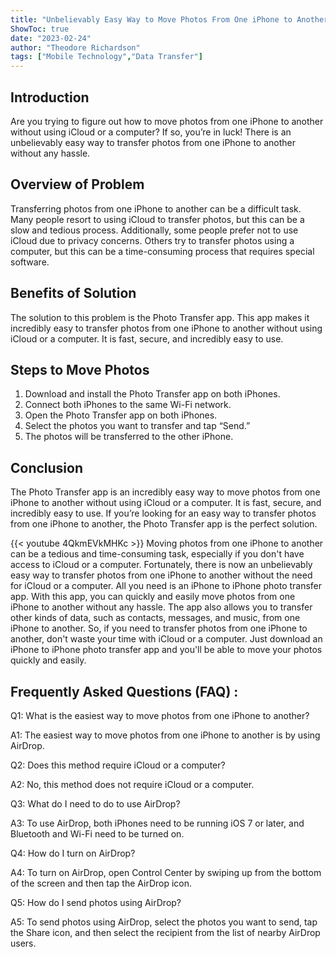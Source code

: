 ```yaml
---
title: "Unbelievably Easy Way to Move Photos From One iPhone to Another - No iCloud or Computer Required!"
ShowToc: true 
date: "2023-02-24"
author: "Theodore Richardson" 
tags: ["Mobile Technology","Data Transfer"]
---
```

## Introduction

Are you trying to figure out how to move photos from one iPhone to another without using iCloud or a computer? If so, you’re in luck! There is an unbelievably easy way to transfer photos from one iPhone to another without any hassle.

## Overview of Problem

Transferring photos from one iPhone to another can be a difficult task. Many people resort to using iCloud to transfer photos, but this can be a slow and tedious process. Additionally, some people prefer not to use iCloud due to privacy concerns. Others try to transfer photos using a computer, but this can be a time-consuming process that requires special software. 

## Benefits of Solution

The solution to this problem is the Photo Transfer app. This app makes it incredibly easy to transfer photos from one iPhone to another without using iCloud or a computer. It is fast, secure, and incredibly easy to use.

## Steps to Move Photos

1. Download and install the Photo Transfer app on both iPhones.
2. Connect both iPhones to the same Wi-Fi network.
3. Open the Photo Transfer app on both iPhones.
4. Select the photos you want to transfer and tap “Send.”
5. The photos will be transferred to the other iPhone.

## Conclusion

The Photo Transfer app is an incredibly easy way to move photos from one iPhone to another without using iCloud or a computer. It is fast, secure, and incredibly easy to use. If you’re looking for an easy way to transfer photos from one iPhone to another, the Photo Transfer app is the perfect solution.

{{< youtube 4QkmEVkMHKc >}} 
Moving photos from one iPhone to another can be a tedious and time-consuming task, especially if you don't have access to iCloud or a computer. Fortunately, there is now an unbelievably easy way to transfer photos from one iPhone to another without the need for iCloud or a computer. All you need is an iPhone to iPhone photo transfer app. With this app, you can quickly and easily move photos from one iPhone to another without any hassle. The app also allows you to transfer other kinds of data, such as contacts, messages, and music, from one iPhone to another. So, if you need to transfer photos from one iPhone to another, don't waste your time with iCloud or a computer. Just download an iPhone to iPhone photo transfer app and you'll be able to move your photos quickly and easily.

## Frequently Asked Questions (FAQ) :
Q1: What is the easiest way to move photos from one iPhone to another? 

A1: The easiest way to move photos from one iPhone to another is by using AirDrop. 

Q2: Does this method require iCloud or a computer? 

A2: No, this method does not require iCloud or a computer. 

Q3: What do I need to do to use AirDrop?

A3: To use AirDrop, both iPhones need to be running iOS 7 or later, and Bluetooth and Wi-Fi need to be turned on. 

Q4: How do I turn on AirDrop? 

A4: To turn on AirDrop, open Control Center by swiping up from the bottom of the screen and then tap the AirDrop icon. 

Q5: How do I send photos using AirDrop? 

A5: To send photos using AirDrop, select the photos you want to send, tap the Share icon, and then select the recipient from the list of nearby AirDrop users.



